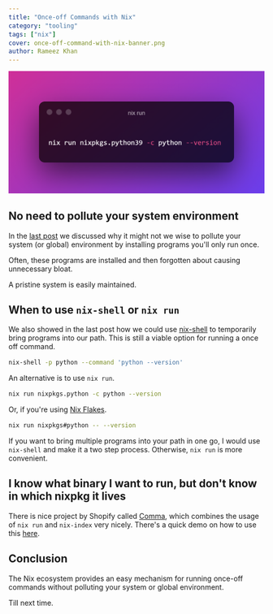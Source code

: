 ```yaml
---
title: "Once-off Commands with Nix"
category: "tooling"
tags: ["nix"]
cover: once-off-command-with-nix-banner.png
author: Rameez Khan
---
```


![Banner](once-off-command-with-nix-banner.png)

## No need to pollute your system environment
In the [last post](https://rameezkhan.me/per-project-packages-using-nix-and-direnv/) we discussed why it might not we wise to pollute your system (or global) environment by installing programs you'll only run once.

Often, these programs are installed and then forgotten about causing unnecessary bloat. 

A pristine system is easily maintained.

## When to use `nix-shell` or `nix run`
We also showed in the last post how we could use [nix-shell](https://rameezkhan.me/per-project-packages-using-nix-and-direnv/) to temporarily
bring programs into our path. This is still a viable option for running a once off command.

```bash
nix-shell -p python --command 'python --version'
```

An alternative is to use `nix run`.

```bash
nix run nixpkgs.python -c python --version
```

Or, if you're using [Nix Flakes](https://nixos.wiki/wiki/Flakes).
```sh
nix run nixpkgs#python -- --version
```

If you want to bring multiple programs into your path in one go, I would use `nix-shell` and make it a two step process. Otherwise, `nix run` is more convenient.

## I know what binary I want to run, but don't know in which nixpkg it lives
There is nice project by Shopify called [Comma](https://github.com/Shopify/comma), which combines the usage of `nix run` and `nix-index` very nicely. There's a quick demo on how to use this [here](https://www.youtube.com/watch?v=VUM3Km_4gUg&list=PLRGI9KQ3_HP_OFRG6R-p4iFgMSK1t5BHs).

## Conclusion
The Nix ecosystem provides an easy mechanism for running once-off commands without polluting your system or global environment.

Till next time.

